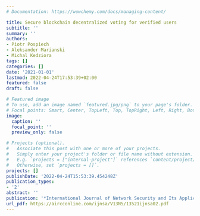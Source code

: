 ```yaml
---
# Documentation: https://wowchemy.com/docs/managing-content/

title: Secure blockchain decentralized voting for verified users
subtitle: ''
summary: ''
authors:
- Piotr Pospiech
- Aleksander Marianski
- Michal Kedziora
tags: []
categories: []
date: '2021-01-01'
lastmod: 2022-04-24T17:53:39+02:00
featured: false
draft: false

# Featured image
# To use, add an image named `featured.jpg/png` to your page's folder.
# Focal points: Smart, Center, TopLeft, Top, TopRight, Left, Right, BottomLeft, Bottom, BottomRight.
image:
  caption: ''
  focal_point: ''
  preview_only: false

# Projects (optional).
#   Associate this post with one or more of your projects.
#   Simply enter your project's folder or file name without extension.
#   E.g. `projects = ["internal-project"]` references `content/project/deep-learning/index.md`.
#   Otherwise, set `projects = []`.
projects: []
publishDate: '2022-04-24T15:53:39.454248Z'
publication_types:
- '2'
abstract: ''
publication: '*International Journal of Network Security and Its Applications*'
url_pdf: https://aircconline.com/ijnsa/V13N5/13521ijnsa02.pdf
---
```


